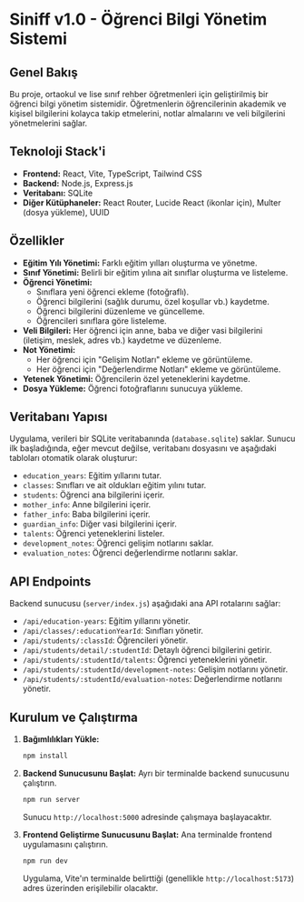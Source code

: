 # Siniff v1.0 - Öğrenci Bilgi Yönetim Sistemi

## Genel Bakış

Bu proje, ortaokul ve lise sınıf rehber öğretmenleri için geliştirilmiş bir öğrenci bilgi yönetim sistemidir. Öğretmenlerin öğrencilerinin akademik ve kişisel bilgilerini kolayca takip etmelerini, notlar almalarını ve veli bilgilerini yönetmelerini sağlar.

## Teknoloji Stack'i

*   **Frontend:** React, Vite, TypeScript, Tailwind CSS
*   **Backend:** Node.js, Express.js
*   **Veritabanı:** SQLite
*   **Diğer Kütüphaneler:** React Router, Lucide React (ikonlar için), Multer (dosya yükleme), UUID

## Özellikler

*   **Eğitim Yılı Yönetimi:** Farklı eğitim yılları oluşturma ve yönetme.
*   **Sınıf Yönetimi:** Belirli bir eğitim yılına ait sınıflar oluşturma ve listeleme.
*   **Öğrenci Yönetimi:**
    *   Sınıflara yeni öğrenci ekleme (fotoğraflı).
    *   Öğrenci bilgilerini (sağlık durumu, özel koşullar vb.) kaydetme.
    *   Öğrenci bilgilerini düzenleme ve güncelleme.
    *   Öğrencileri sınıflara göre listeleme.
*   **Veli Bilgileri:** Her öğrenci için anne, baba ve diğer vasi bilgilerini (iletişim, meslek, adres vb.) kaydetme ve düzenleme.
*   **Not Yönetimi:**
    *   Her öğrenci için "Gelişim Notları" ekleme ve görüntüleme.
    *   Her öğrenci için "Değerlendirme Notları" ekleme ve görüntüleme.
*   **Yetenek Yönetimi:** Öğrencilerin özel yeteneklerini kaydetme.
*   **Dosya Yükleme:** Öğrenci fotoğraflarını sunucuya yükleme.

## Veritabanı Yapısı

Uygulama, verileri bir SQLite veritabanında (`database.sqlite`) saklar. Sunucu ilk başladığında, eğer mevcut değilse, veritabanı dosyasını ve aşağıdaki tabloları otomatik olarak oluşturur:

*   `education_years`: Eğitim yıllarını tutar.
*   `classes`: Sınıfları ve ait oldukları eğitim yılını tutar.
*   `students`: Öğrenci ana bilgilerini içerir.
*   `mother_info`: Anne bilgilerini içerir.
*   `father_info`: Baba bilgilerini içerir.
*   `guardian_info`: Diğer vasi bilgilerini içerir.
*   `talents`: Öğrenci yeteneklerini listeler.
*   `development_notes`: Öğrenci gelişim notlarını saklar.
*   `evaluation_notes`: Öğrenci değerlendirme notlarını saklar.

## API Endpoints

Backend sunucusu (`server/index.js`) aşağıdaki ana API rotalarını sağlar:

*   `/api/education-years`: Eğitim yıllarını yönetir.
*   `/api/classes/:educationYearId`: Sınıfları yönetir.
*   `/api/students/:classId`: Öğrencileri yönetir.
*   `/api/students/detail/:studentId`: Detaylı öğrenci bilgilerini getirir.
*   `/api/students/:studentId/talents`: Öğrenci yeteneklerini yönetir.
*   `/api/students/:studentId/development-notes`: Gelişim notlarını yönetir.
*   `/api/students/:studentId/evaluation-notes`: Değerlendirme notlarını yönetir.

## Kurulum ve Çalıştırma

1.  **Bağımlılıkları Yükle:**
    ```bash
    npm install
    ```

2.  **Backend Sunucusunu Başlat:**
    Ayrı bir terminalde backend sunucusunu çalıştırın.
    ```bash
    npm run server
    ```
    Sunucu `http://localhost:5000` adresinde çalışmaya başlayacaktır.

3.  **Frontend Geliştirme Sunucusunu Başlat:**
    Ana terminalde frontend uygulamasını çalıştırın.
    ```bash
    npm run dev
    ```
    Uygulama, Vite'ın terminalde belirttiği (genellikle `http://localhost:5173`) adres üzerinden erişilebilir olacaktır.
